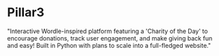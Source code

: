 # Pillar3
"Interactive Wordle-inspired platform featuring a 'Charity of the Day' to encourage donations, track user engagement, and make giving back fun and easy! Built in Python with plans to scale into a full-fledged website."
